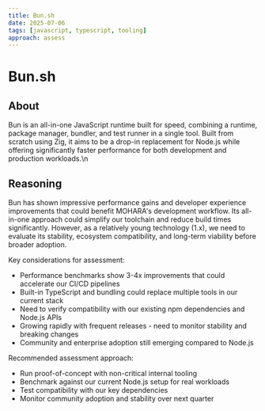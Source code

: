 ```yaml
---
title: Bun.sh
date: 2025-07-06
tags: [javascript, typescript, tooling]
approach: assess
---
```


# Bun.sh

## About

Bun is an all-in-one JavaScript runtime built for speed, combining a runtime, package manager, bundler, and test runner in a single tool. Built from scratch using Zig, it aims to be a drop-in replacement for Node.js while offering significantly faster performance for both development and production workloads.\n

## Reasoning

Bun has shown impressive performance gains and developer experience improvements that could benefit MOHARA's development workflow. Its all-in-one approach could simplify our toolchain and reduce build times significantly. However, as a relatively young technology (1.x), we need to evaluate its stability, ecosystem compatibility, and long-term viability before broader adoption.

Key considerations for assessment:
- Performance benchmarks show 3-4x improvements that could accelerate our CI/CD pipelines
- Built-in TypeScript and bundling could replace multiple tools in our current stack
- Need to verify compatibility with our existing npm dependencies and Node.js APIs
- Growing rapidly with frequent releases - need to monitor stability and breaking changes
- Community and enterprise adoption still emerging compared to Node.js

Recommended assessment approach:
- Run proof-of-concept with non-critical internal tooling
- Benchmark against our current Node.js setup for real workloads
- Test compatibility with our key dependencies
- Monitor community adoption and stability over next quarter
